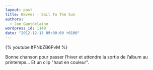 ```yaml
---
layout: post
title: Wavves - Sail To The Sun
authors:
  - Joe Gantdelaine
wordpress_id: 1149
date: "2012-12-13 09:00:00 +0100"
---
```


{% youtube lfPNbZB6PvM %}

Bonne chanson pour passer l’hiver et attendre la sortie de l’album au printemps…
Et un clip "haut en couleur".
